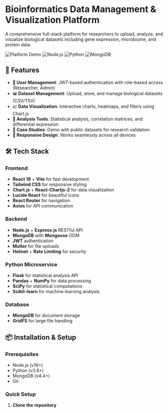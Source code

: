 # Bioinformatics Data Management & Visualization Platform

A comprehensive full-stack platform for researchers to upload, analyze, and visualize biological datasets including gene expression, microbiome, and protein data.

![Platform Demo](https://img.shields.io/badge/Status-Active-brightgreen) ![Node.js](https://img.shields.io/badge/Node.js-v16+-blue) ![Python](https://img.shields.io/badge/Python-v3.8+-blue) ![MongoDB](https://img.shields.io/badge/MongoDB-v4.4+-green)

## 🚀 Features

- **🔐 User Management**: JWT-based authentication with role-based access (Researcher, Admin)
- **📊 Dataset Management**: Upload, store, and manage biological datasets (CSV/TSV)
- **📈 Data Visualization**: Interactive charts, heatmaps, and filters using Chart.js
- **🧬 Analysis Tools**: Statistical analysis, correlation matrices, and differential expression
- **🔬 Case Studies**: Demo with public datasets for research validation
- **📱 Responsive Design**: Works seamlessly across all devices

## 🛠 Tech Stack

### Frontend
- **React 18** + **Vite** for fast development
- **Tailwind CSS** for responsive styling
- **Chart.js** + **React-Chartjs-2** for data visualization
- **Lucide React** for beautiful icons
- **React Router** for navigation
- **Axios** for API communication

### Backend
- **Node.js** + **Express.js** RESTful API
- **MongoDB** with **Mongoose** ODM
- **JWT** authentication
- **Multer** for file uploads
- **Helmet** + **Rate Limiting** for security

### Python Microservice
- **Flask** for statistical analysis API
- **Pandas** + **NumPy** for data processing
- **SciPy** for statistical computations
- **Scikit-learn** for machine learning analysis

### Database
- **MongoDB** for document storage
- **GridFS** for large file handling

## 📦 Installation & Setup

### Prerequisites
- Node.js (v16+)
- Python (v3.8+)
- MongoDB (v4.4+)
- Git

### Quick Setup

1. **Clone the repository**

